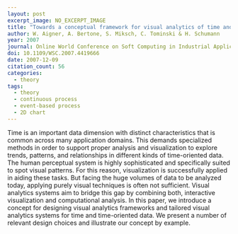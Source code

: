 ```yaml
---
layout: post
excerpt_image: NO_EXCERPT_IMAGE
title: "Towards a conceptual framework for visual analytics of time and time-oriented data"
author: W. Aigner, A. Bertone, S. Miksch, C. Tominski & H. Schumann
year: 2007
journal: Online World Conference on Soft Computing in Industrial Applications
doi: 10.1109/WSC.2007.4419666
date: 2007-12-09
citation_count: 56
categories:
  - theory
tags:
  - theory
  - continuous process
  - event-based process
  - 2D chart
---
```

Time is an important data dimension with distinct characteristics that is common across many application domains. This demands specialized methods in order to support proper analysis and visualization to explore trends, patterns, and relationships in different kinds of time-oriented data. The human perceptual system is highly sophisticated and specifically suited to spot visual patterns. For this reason, visualization is successfully applied in aiding these tasks. But facing the huge volumes of data to be analyzed today, applying purely visual techniques is often not sufficient. Visual analytics systems aim to bridge this gap by combining both, interactive visualization and computational analysis. In this paper, we introduce a concept for designing visual analytics frameworks and tailored visual analytics systems for time and time-oriented data. We present a number of relevant design choices and illustrate our concept by example.
